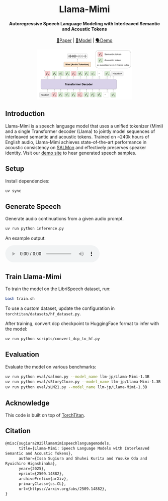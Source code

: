 <div align="center">

# Llama-Mimi
#### Autoregressive Speech Language Modeling with Interleaved Semantic and Acoustic Tokens
[📃Paper](https://arxiv.org/abs/2509.14882) | [🤗Model](https://huggingface.co/llm-jp/Llama-Mimi-1.3B) | [🗣️Demo](https://speed1313.github.io/llama-mimi/)

<img src="assets/llama-mimi.png" width="60%"/>

</div>


## Introduction
Llama-Mimi is a speech language model that uses a unified tokenizer (Mimi) and a single Transformer decoder (Llama) to jointly model sequences of interleaved semantic and acoustic tokens.
Trained on ~240k hours of English audio, Llama-Mimi achieves state-of-the-art performance in acoustic consistency on [SALMon](https://arxiv.org/abs/2409.07437) and effectively preserves speaker identity.
Visit our [demo site](https://speed1313.github.io/llama-mimi/) to hear generated speech samples.



## Setup
Install dependencies:
```bash
uv sync
```

## Generate Speech

Generate audio continuations from a given audio prompt.
```bash
uv run python inference.py
```

An example output:

<audio controls>
  <source src="assets/output.wav" type="audio/wav">
</audio>

## Train Llama-Mimi

To train the model on the LibriSpeech dataset, run:
```bash
bash train.sh
```
To use a custom dataset, update the configuration in `torchtitan/datasets/hf_dataset.py`.


After training, convert dcp checkpoint to HuggingFace format to infer with the model:
```bash
uv run python scripts/convert_dcp_to_hf.py
```


## Evaluation
Evaluate the model on various benchmarks:
```bash
uv run python eval/salmon.py --model_name llm-jp/Llama-Mimi-1.3B
uv run python eval/sStoryCloze.py --model_name llm-jp/Llama-Mimi-1.3B
uv run python eval/sLM21.py --model_name llm-jp/Llama-Mimi-1.3B
```



## Acknowledge
This code is built on top of [TorchTitan](https://github.com/pytorch/torchtitan).


## Citation
```
@misc{sugiura2025llamamimispeechlanguagemodels,
      title={Llama-Mimi: Speech Language Models with Interleaved Semantic and Acoustic Tokens},
      author={Issa Sugiura and Shuhei Kurita and Yusuke Oda and Ryuichiro Higashinaka},
      year={2025},
      eprint={2509.14882},
      archivePrefix={arXiv},
      primaryClass={cs.CL},
      url={https://arxiv.org/abs/2509.14882},
}
```
